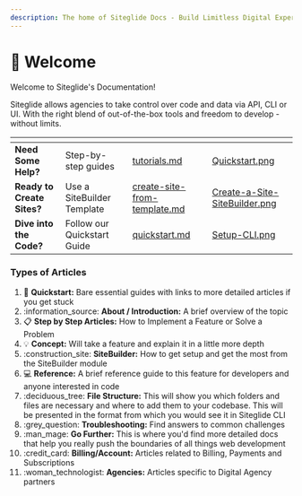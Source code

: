 ```yaml
---
description: The home of Siteglide Docs - Build Limitless Digital Experiences
---
```


# 👋 Welcome

Welcome to Siteglide's Documentation!&#x20;

Siteglide allows agencies to take control over code and data via API, CLI or UI. With the right blend of out-of-the-box tools and freedom to develop - without limits.

<table data-view="cards"><thead><tr><th></th><th></th><th data-hidden data-card-target data-type="content-ref"></th><th data-hidden data-card-cover data-type="files"></th></tr></thead><tbody><tr><td><strong>Need Some Help?</strong></td><td>Step-by-step guides</td><td><a href="get-started/tutorials.md">tutorials.md</a></td><td><a href=".gitbook/assets/Quickstart.png">Quickstart.png</a></td></tr><tr><td><strong>Ready to Create Sites?</strong></td><td>Use a SiteBuilder Template</td><td><a href="sitebuilder/setup-sitebuilder/create-site-from-template.md">create-site-from-template.md</a></td><td><a href=".gitbook/assets/Create-a-Site-SiteBuilder.png">Create-a-Site-SiteBuilder.png</a></td></tr><tr><td><strong>Dive into the Code?</strong></td><td>Follow our Quickstart Guide</td><td><a href="developer-tools/cli/quickstart.md">quickstart.md</a></td><td><a href=".gitbook/assets/Setup-CLI.png">Setup-CLI.png</a></td></tr></tbody></table>

### Types of Articles

1. :rocket: **Quickstart:** Bare essential guides with links to more detailed articles if you get stuck
2. :information\_source: **About / Introduction:** A brief overview of the topic
3. :clipboard: **Step by Step Articles:** How to Implement a Feature or Solve a Problem
4. :bulb: **Concept:** Will take a feature and explain it in a little more depth
5. :construction\_site: **SiteBuilder:** How to get setup and get the most from the SiteBuilder module
6. :computer: **Reference:** A brief reference guide to this feature for developers and anyone interested in code
7. :deciduous\_tree: **File Structure:** This will show you which folders and files are necessary and where to add them to your codebase. This will be presented in the format from which you would see it in Siteglide CLI
8. :grey\_question: **Troubleshooting:** Find answers to common challenges
9. :man\_mage: **Go Further:** This is where you'd find more detailed docs that help you really push the boundaries of all things web development
10. :credit\_card: **Billing/Account:** Articles related to Billing, Payments and Subscriptions
11. :woman\_technologist: **Agencies:** Articles specific to Digital Agency partners
